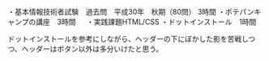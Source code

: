・基本情報技術者試験　過去問　平成30年　秋期（80問） 3時間
・ポテパンキャンプの講座　3時間 　
 ・実践課題HTML/CSS 
 ・ドットインストール　1時間

 ドットインストールを参考にしながら、ヘッダーの下にぼかした影を苦戦しつつ、ヘッダーはボタン以外は多分いけたと思う。
